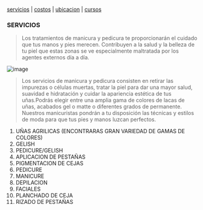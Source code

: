 [servicios](./servicios.md) | [costos](./costos.md) |  [ubicacion](./ubicacion.md) |  [cursos](./cursos.md)

### SERVICIOS

> Los tratamientos de manicura y pedicura te proporcionarán el cuidado que tus manos y pies merecen. Contribuyen a la salud y la belleza de tu piel que estas zonas se ve especialmente maltratada por los agentes externos día a día.

![image](https://user-images.githubusercontent.com/100151866/157769950-4222036a-a35e-48cd-9c86-fccce00c449b.png)



>
> Los servicios de manicura y pedicura consisten en retirar las impurezas o células muertas, tratar la piel para dar una mayor salud, suavidad e hidratación y cuidar la apariencia estética de tus uñas.Podrás elegir entre una amplia gama de colores de lacas de uñas, acabados gel o matte o diferentes grados de permanente. Nuestros manicuristas pondrán a tu disposición las técnicas y estilos de moda para que tus pies y manos luzcan perfectos.


1. UÑAS AGRILICAS (ENCONTRARAS GRAN VARIEDAD DE GAMAS DE COLORES)
2. GELISH
3. PEDICURE/GELISH
4. APLICACION DE PESTAÑAS 
5. PIGMENTACION DE CEJAS 
6. PEDICURE
7. MANICURE 
8. DEPILACION 
9. FACIALES 
10. PLANCHADO DE CEJA 
11. RIZADO DE PESTAÑAS


